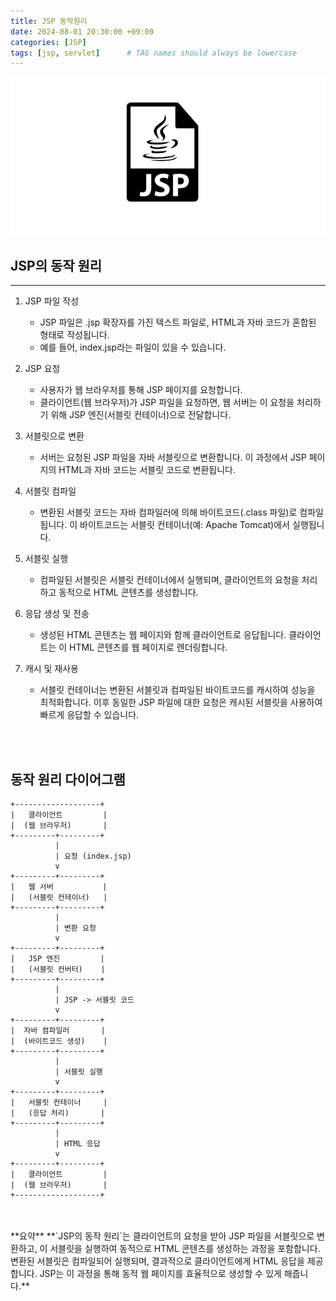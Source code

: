 ```yaml
---
title: JSP 동작원리
date: 2024-08-01 20:30:00 +09:00
categories: [JSP]
tags: [jsp, servlet]      # TAG names should always be lowercase
---
```



![](/assets/img/JSP_img.png)


## JSP의 동작 원리
- - - 
1. JSP 파일 작성
    - JSP 파일은 .jsp 확장자를 가진 텍스트 파일로, HTML과 자바 코드가 혼합된 형태로 작성됩니다.  
    - 예를 들어, index.jsp라는 파일이 있을 수 있습니다.

2. JSP 요청
    - 사용자가 웹 브라우저를 통해 JSP 페이지를 요청합니다.
    - 클라이언트(웹 브라우저)가 JSP 파일을 요청하면, 웹 서버는 이 요청을 처리하기 위해 JSP 엔진(서블릿 컨테이너)으로 전달합니다.

3. 서블릿으로 변환
    - 서버는 요청된 JSP 파일을 자바 서블릿으로 변환합니다. 이 과정에서 JSP 페이지의 HTML과 자바 코드는 서블릿 코드로 변환됩니다.  

4. 서블릿 컴파일
     - 변환된 서블릿 코드는 자바 컴파일러에 의해 바이트코드(.class 파일)로 컴파일됩니다. 이 바이트코드는 서블릿 컨테이너(예: Apache Tomcat)에서 실행됩니다.

5. 서블릿 실행
   - 컴파일된 서블릿은 서블릿 컨테이너에서 실행되며, 클라이언트의 요청을 처리하고 동적으로 HTML 콘텐츠를 생성합니다.

6. 응답 생성 및 전송
    - 생성된 HTML 콘텐츠는 웹 페이지와 함께 클라이언트로 응답됩니다. 클라이언트는 이 HTML 콘텐츠를 웹 페이지로 렌더링합니다.

7. 캐시 및 재사용
    - 서블릿 컨테이너는 변환된 서블릿과 컴파일된 바이트코드를 캐시하여 성능을 최적화합니다. 이후 동일한 JSP 파일에 대한 요청은 캐시된 서블릿을 사용하여 빠르게 응답할 수 있습니다. 


<br>  
<br>  


## 동작 원리 다이어그램
```
+-------------------+
|   클라이언트         |
|  (웹 브라우저)       |
+---------+---------+
          |
          | 요청 (index.jsp)
          v
+---------+---------+
|   웹 서버           |
|   (서블릿 컨테이너)   |
+---------+---------+
          |
          | 변환 요청
          v
+---------+---------+
|   JSP 엔진         |
|   (서블릿 컨버터)    |
+---------+---------+
          |
          | JSP -> 서블릿 코드
          v
+---------+---------+
|  자바 컴파일러       |
|  (바이트코드 생성)    |
+---------+---------+
          |
          | 서블릿 실행
          v
+---------+---------+
|   서블릿 컨테이너     |
|   (응답 처리)       |
+---------+---------+
          |
          | HTML 응답
          v
+---------+---------+
|   클라이언트         |
|  (웹 브라우저)       |
+-------------------+
```

<br>  
<br>  
**요약**  
**`JSP의 동작 원리`는 클라이언트의 요청을 받아 JSP 파일을 서블릿으로 변환하고, 이 서블릿을 실행하여 동적으로 HTML 콘텐츠를 생성하는 과정을 포함합니다. 변환된 서블릿은 컴파일되어 실행되며, 결과적으로 클라이언트에게 HTML 응답을 제공합니다. JSP는 이 과정을 통해 동적 웹 페이지를 효율적으로 생성할 수 있게 해줍니다.**
